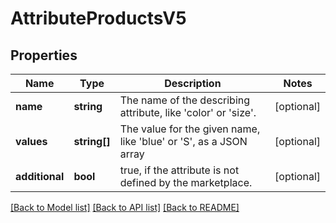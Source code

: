 # AttributeProductsV5

## Properties
Name | Type | Description | Notes
------------ | ------------- | ------------- | -------------
**name** | **string** | The name of the describing attribute, like &#x27;color&#x27; or &#x27;size&#x27;. | [optional] 
**values** | **string[]** | The value for the given name, like &#x27;blue&#x27; or &#x27;S&#x27;, as a JSON array | [optional] 
**additional** | **bool** | true, if the attribute is not defined by the marketplace. | [optional] 

[[Back to Model list]](../../README.md#documentation-for-models) [[Back to API list]](../../README.md#documentation-for-api-endpoints) [[Back to README]](../../README.md)

